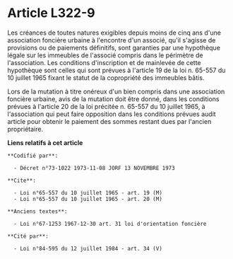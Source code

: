 # Article L322-9

Les créances de toutes natures exigibles depuis moins de cinq ans d'une association foncière urbaine à l'encontre d'un
associé, qu'il s'agisse de provisions ou de paiements définitifs, sont garanties par une hypothèque légale sur les immeubles
de l'associé compris dans le périmètre de l'association. Les conditions d'inscription et de mainlevée de cette hypothèque
sont celles qui sont prévues à l'article 19 de la loi n. 65-557 du 10 juillet 1965 fixant le statut de la copropriété des
immeubles bâtis.

Lors de la mutation à titre onéreux d'un bien compris dans une association foncière urbaine, avis de la mutation doit être
donné, dans les conditions prévues à l'article 20 de la loi précitée n. 65-557 du 10 juillet 1965, à l'association qui peut
faire opposition dans les conditions prévues audit article pour obtenir le paiement des sommes restant dues par l'ancien
propriétaire.

**Liens relatifs à cet article**

	**Codifié par**:

	  - Décret n°73-1022 1973-11-08 JORF 13 NOVEMBRE 1973

	**Cite**:

	  - Loi n°65-557 du 10 juillet 1965 - art. 19 (M)
	  - Loi n°65-557 du 10 juillet 1965 - art. 20 (M)

	**Anciens textes**:

	  - Loi n°67-1253 1967-12-30 art. 31 loi d'orientation foncière

	**Cité par**:

	  - Loi n°84-595 du 12 juillet 1984 - art. 34 (V)
